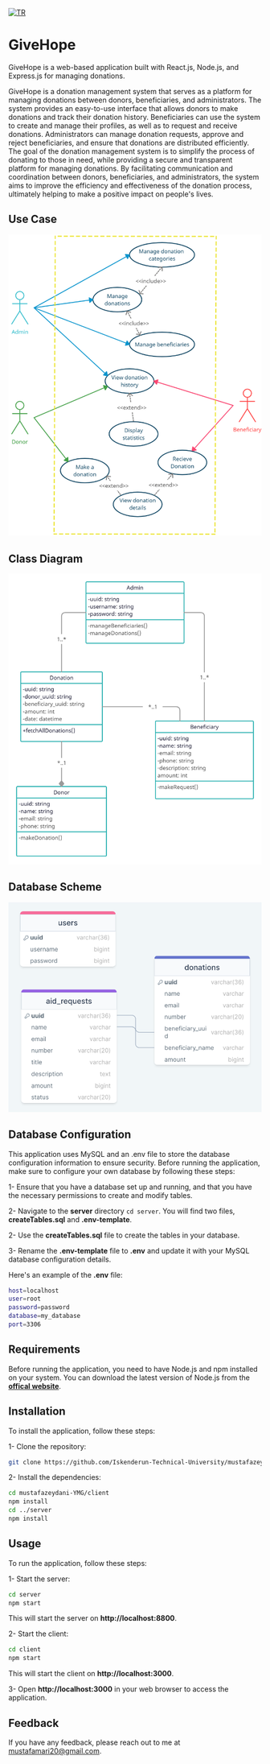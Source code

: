 [![TR](https://img.shields.io/badge/lang-TR-blue.svg)](https://github.com/Iskenderun-Technical-University/mustafazeydani-YMG)

# GiveHope
GiveHope is a web-based application built with React.js, Node.js, and Express.js for managing donations.

GiveHope is a donation management system that serves as a platform for managing donations between donors, beneficiaries, and administrators. The system provides an easy-to-use interface that allows donors to make donations and track their donation history. Beneficiaries can use the system to create and manage their profiles, as well as to request and receive donations. Administrators can manage donation requests, approve and reject beneficiaries, and ensure that donations are distributed efficiently. The goal of the donation management system is to simplify the process of donating to those in need, while providing a secure and transparent platform for managing donations. By facilitating communication and coordination between donors, beneficiaries, and administrators, the system aims to improve the efficiency and effectiveness of the donation process, ultimately helping to make a positive impact on people's lives.

## Use Case
![usecase](./assets/usecase-diagram.png)

## Class Diagram
![class](./assets/class-diagram.png)

## Database Scheme
![scheme](./assets/scheme.png)

## Database Configuration
This application uses MySQL and  an .env file to store the database configuration information to ensure security. Before running the application, make sure to configure your own database by following these steps:

1- Ensure that you have a database set up and running, and that you have the necessary permissions to create and modify tables.

2- Navigate to the **server** directory `cd server`. You will find two files, **createTables.sql** and **.env-template**. 

2- Use the **createTables.sql** file to create the tables in your database.

3- Rename the **.env-template** file to **.env** and update it with your MySQL database configuration details.

Here's an example of the **.env** file:

```bash
host=localhost
user=root
password=password
database=my_database
port=3306
```

## Requirements
Before running the application, you need to have Node.js and npm installed on your system. You can download the latest version of Node.js from the [**offical website**](https://nodejs.org/).

## Installation
To install the application, follow these steps:

1- Clone the repository: 

```bash
git clone https://github.com/Iskenderun-Technical-University/mustafazeydani-YMG.git
```

2- Install the dependencies:

```bash
cd mustafazeydani-YMG/client
npm install
cd ../server
npm install
```

## Usage
To run the application, follow these steps:

1- Start the server:

```bash
cd server
npm start
```

This will start the server on **http[]()://localhost:8800**.

2- Start the client:

```bash
cd client
npm start
```

This will start the client on **http[]()://localhost:3000**.

3- Open **http[]()://localhost:3000** in your web browser to access the application.

## Feedback

If you have any feedback, please reach out to me at mustafamari20@gmail.com.